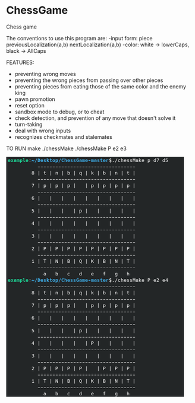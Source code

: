 # ChessGame
Chess game

The conventions to use this program are:
-input form: piece previousLocalization(a,b) nextLocalization(a,b)
-color: white -> lowerCaps, black -> AllCaps

FEATURES:
* preventing wrong moves
* preventing the wrong pieces from passing over other pieces
* preventing pieces from eating those of the same color and the enemy king
* pawn promotion
* reset option
* sandbox mode to debug, or to cheat
* check detection, and prevention of any move that doesn't solve it
* turn-taking
* deal with wrong inputs
* recognizes checkmates and stalemates


TO RUN
make
./chessMake
./chessMake P e2 e3

![Alt text](./screenshot.png)